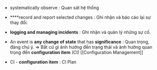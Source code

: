 - systematically observe : Quan sát hệ thống
- ****record and report selected changes : Ghi nhận và báo cáo lại sự thay đổi.
-  **logging and managing incidents** : Ghi nhận và quản lý những sự cố.
- An event is **any change of state** that has **significance** : Quan trọng, đáng chú ý.
=> Bất cứ gì ảnh hướng đến trạng thái và ảnh hưởng quan trọng đến **configuration item** *(CI)*
[[Configuration Management]]

- CI - **configuration item** : CI Plan

